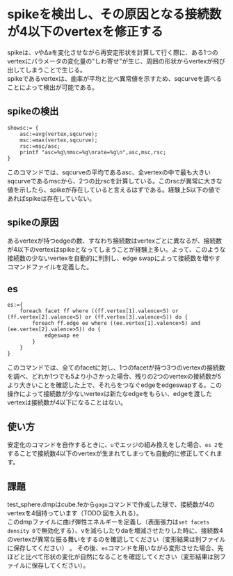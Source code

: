 # spikeを検出し、その原因となる接続数が4以下のvertexを修正する
spikeは、vやΔaを変化させながら再安定形状を計算して行く際に、ある1つのvertexにパラメータの変化量の"しわ寄せ"が生じ、周囲の形状からvertexが飛び出してしまうことで生じる。  
spikeであるvertexは、曲率が平均と比べ異常値を示すため、sqcurveを調べることによって検出が可能である。

## spikeの検出
    showsc:= {
        asc:=avg(vertex,sqcurve);
        msc:=max(vertex,sqcurve);
        rsc:=msc/asc;
        printf "asc=%g\nmsc=%g\nrate=%g\n",asc,msc,rsc;
    }

このコマンドでは、sqcurveの平均であるasc、全vertexの中で最も大きいsqcurveであるmscから、2つの比rscを計算している。このrscが異常に大きな値を示したら、spikeが存在していると言えるはずである。経験上5以下の値であればspikeは存在していない。  

## spikeの原因
あるvertexが持つedgeの数、すなわち接続数はvertexごとに異なるが、接続数が4以下のvertexはspikeとなってしまうことが経験上多い。よって、このような接続数の少ないvertexを自動的に判別し、edge swapによって接続数を増やすコマンドファイルを定義した。

## es
    es:={
        foreach facet ff where ((ff.vertex[1].valence<5) or (ff.vertex[2].valence<5) or (ff.vertex[3].valence<5)) do {
            foreach ff.edge ee where ((ee.vertex[1].valence>5) and (ee.vertex[2].valence>5)) do {
                edgeswap ee
            }
        }
    }

このコマンドでは、全てのfacetに対し、1つのfacetが持つ3つのvertexの接続数を調べ、どれか1つでも5より小さかった場合、残りの2つのvertexの接続数が5より大きいことを確認した上で、それらをつなぐedgeをedgeswapする。この操作によって接続数が少ないvertexは新たなedgeをもらい、edgeを渡したvertexは接続数が4以下になることはない。

## 使い方
安定化のコマンドを自作するときに、`u`でエッジの組み換えをした場合、`es 2`をすることで接続数4以下のvertexが生まれてしまっても自動的に修正してくれます。

## 課題
test_sphere.dmpはcube.feから`gogo`コマンドで作成した球で、接続数が4のvertexを4個持っています（TODO:図を入れる）。  
このdmpファイルに曲げ弾性エネルギーを定義し（表面張力は`set facets density 0`で無効化する）、vを減らしたりdaを増減させたりした時に、接続数4のvertexが異常な振る舞いをするのを確認してください（変形結果は別ファイルに保存してください） 。 
その後、`es`コマンドを用いながら変形させた場合、先ほどと比べて形状の変化が自然になることを確認してください（変形結果は別ファイルに保存してください）。
